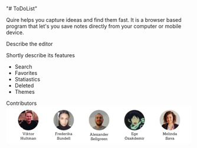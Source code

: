 "# ToDoList" 

Quire helps you capture ideeas and find them fast.
It is a browser based program that let's you save notes directly from your computer or mobile device.

Describe the editor

Shortly describe its features
- Search
- Favorites
- Statiastics
- Deleted
- Themes

Contributors
![Team members](/images/team-members.png)
